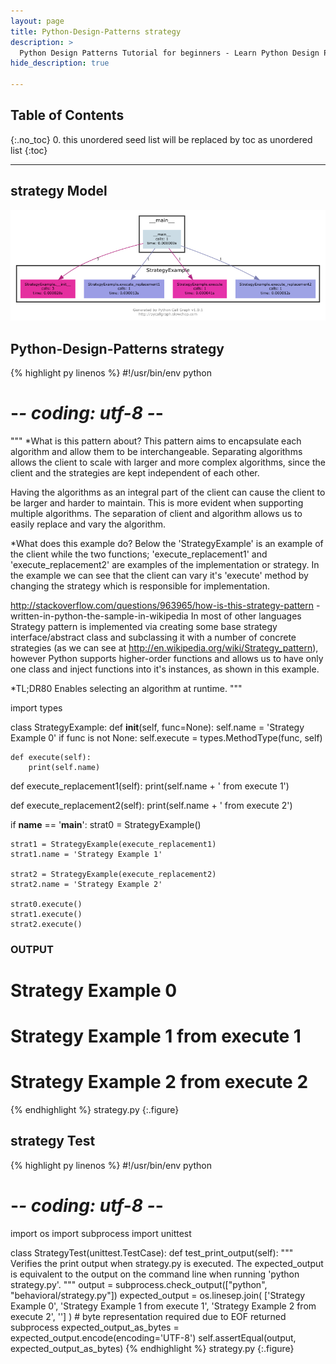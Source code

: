 ```yaml
---
layout: page
title: Python-Design-Patterns strategy
description: >
  Python Design Patterns Tutorial for beginners - Learn Python Design Patterns in simple and easy steps starting from basic to advanced concepts with examples ...
hide_description: true

---
```


## Table of Contents
{:.no_toc}
0. this unordered seed list will be replaced by toc as unordered list
{:toc}

---

## strategy Model

![](/courses/python-fesign-patterns/behavioral/viz/strategy.py.png)

## Python-Design-Patterns strategy

{% highlight py linenos %}
#!/usr/bin/env python
# -*- coding: utf-8 -*-

"""
*What is this pattern about?
This pattern aims to encapsulate each algorithm and allow them to be
interchangeable. Separating algorithms allows the client to scale
with larger and more complex algorithms, since the client and the
strategies are kept independent of each other.

Having the algorithms as an integral part of the client can cause the
client to be larger and harder to maintain. This is more evident when
supporting multiple algorithms. The separation of client and algorithm
allows us to easily replace and vary the algorithm.

*What does this example do?
Below the 'StrategyExample' is an example of the client while the two
functions; 'execute_replacement1' and 'execute_replacement2' are
examples of the implementation or strategy. In the example we can see
that the client can vary it's 'execute' method by changing the
strategy which is responsible for implementation.

http://stackoverflow.com/questions/963965/how-is-this-strategy-pattern
 -written-in-python-the-sample-in-wikipedia
In most of other languages Strategy pattern is implemented via creating some
base strategy interface/abstract class and subclassing it with a number of
concrete strategies (as we can see at
http://en.wikipedia.org/wiki/Strategy_pattern), however Python supports
higher-order functions and allows us to have only one class and inject
functions into it's instances, as shown in this example.

*TL;DR80
Enables selecting an algorithm at runtime.
"""

import types

class StrategyExample:
    def __init__(self, func=None):
        self.name = 'Strategy Example 0'
        if func is not None:
            self.execute = types.MethodType(func, self)

    def execute(self):
        print(self.name)

def execute_replacement1(self):
    print(self.name + ' from execute 1')

def execute_replacement2(self):
    print(self.name + ' from execute 2')

if __name__ == '__main__':
    strat0 = StrategyExample()

    strat1 = StrategyExample(execute_replacement1)
    strat1.name = 'Strategy Example 1'

    strat2 = StrategyExample(execute_replacement2)
    strat2.name = 'Strategy Example 2'

    strat0.execute()
    strat1.execute()
    strat2.execute()

### OUTPUT ###
# Strategy Example 0
# Strategy Example 1 from execute 1
# Strategy Example 2 from execute 2
{% endhighlight %}
strategy.py
{:.figure}

## strategy Test

{% highlight py linenos %}
#!/usr/bin/env python
# -*- coding: utf-8 -*-
import os
import subprocess
import unittest

class StrategyTest(unittest.TestCase):
    def test_print_output(self):
        """
        Verifies the print output when strategy.py is executed.
        The expected_output is equivalent to the output on the command
        line when running 'python strategy.py'.
        """
        output = subprocess.check_output(["python", "behavioral/strategy.py"])
        expected_output = os.linesep.join(
            ['Strategy Example 0', 'Strategy Example 1 from execute 1', 'Strategy Example 2 from execute 2', '']
        )
        # byte representation required due to EOF returned subprocess
        expected_output_as_bytes = expected_output.encode(encoding='UTF-8')
        self.assertEqual(output, expected_output_as_bytes)
{% endhighlight %}
strategy.py
{:.figure}
